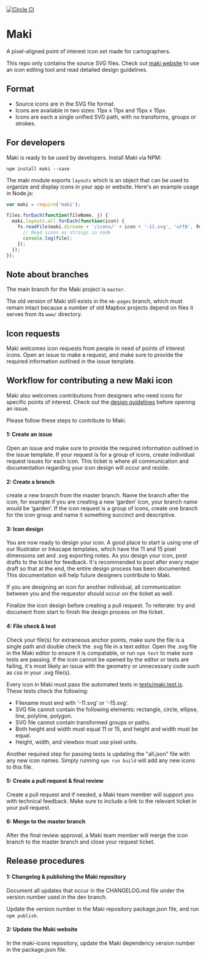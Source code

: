 [![Circle CI](https://circleci.com/gh/mapbox/maki-2.svg?style=svg)](https://circleci.com/gh/mapbox/maki-2)

# Maki

A pixel-aligned point of interest icon set made for cartographers.

This repo only contains the source SVG files. Check out [maki website](https://mapbox.com/maki-icons/) to use an icon editing tool and read detailed design guidelines.

## Format

- Source icons are in the SVG file format.
- Icons are available in two sizes: 11px x 11px and 15px x 15px.
- Icons are each a single unified SVG path, with no transforms, groups or strokes.

## For developers

Maki is ready to be used by developers. Install Maki via NPM:

```
npm install maki --save
```

The maki module exports `layouts` which is an object that can be used to organize and display icons in your app or website. Here's an example usage in Node.js:

``` js
var maki = require('maki');

files.forEach(function(fileName, j) {
  maki.layouts.all.forEach(function(icon) {
    fs.readFile(maki.dirname + '/icons/' + icon + '-11.svg', 'utf8', function(err, file) {
      // Read icons as strings in node
      console.log(file);
    });
  });
});
```

## Note about branches

The main branch for the Maki project is `master`. 

The old version of Maki still exists in the `mb-pages` branch, which must remain intact because a number of old Mapbox projects depend on files it serves from its `www/` directory.

## Icon requests

Maki welcomes icon requests from people in need of points of interest icons. Open an issue to make a request, and make sure to provide the required information outlined in the issue template.

## Workflow for contributing a new Maki icon

Maki also welcomes contributions from designers who need icons for specific points of interest. Check out the [design guidelines](https://www.mapbox.com/maki-icons/guidelines/) before opening an issue.

Please follow these steps to contribute to Maki.

#### 1: Create an issue  
Open an issue and make sure to provide the required information outlined in the issue template. If your request is for a group of icons, create individual request issues for each icon. This ticket is where all communication and documentation regarding your icon design will occur and reside. 

#### 2: Create a branch    
create a new branch from the master branch. Name the branch after the icon; for example if you are creating a new ‘garden’ icon, your branch name would be ‘garden’. If the icon request is a group of icons, create one branch for the icon group and name it something succinct and descriptive. 

#### 3: Icon design
You are now ready to design your icon. A good place to start is using one of our Illustrator or Inkscape templates, which have the 11 and 15 pixel dimensions set and .svg exporting notes. 
As you design your icon, post drafts to the ticket for feedback. It's recommended to post after every major draft so that at the end, the entire design process has been documented. This documentation will help future designers contribute to Maki.

If you are designing an icon for another individual, all communication between you and the requestor should occur on the ticket as well.

Finalize the icon design before creating a pull request. To reiterate: try and document from start to finish the design process on the ticket. 

#### 4: File check & test  
Check your file(s) for extraneous anchor points, make sure the file is a single path and double check the .svg file in a text editor. Open the .svg file in the Maki editor to ensure it is compatable, or run `npm test` to make sure tests are passing. If the icon cannot be opened by the editor or tests are failing, it's most likely an issue with the geometry or unnecessary code such as css in your .svg file(s).

Every icon in Maki must pass the automated tests in [tests/maki.test.js](https://github.com/mapbox/maki/tree/master/test/maki.test.js). These tests check the following:

- Filename must end with '-11.svg' or '-15.svg'.
- SVG file cannot contain the following elements: rectangle, circle, ellipse, line, polyline, polygon.
- SVG file cannot contain transformed groups or paths.
- Both height and width must equal 11 or 15, and height and width must be equal.
- Height, width, and viewbox must use pixel units.

Another required step for passing tests is updating the "all.json" file with any new icon names. Simply running `npm run build` will add any new icons to this file. 

#### 5: Create a pull request  & final review
Create a pull request and if needed, a Maki team member will support you with technical feedback. Make sure to include a link to the relevant ticket in your pull request.  

#### 6: Merge to the master branch  
After the final review approval, a Maki team member will merge the icon branch to the master branch and close your request ticket.

## Release procedures

#### 1: Changelog & publishing the Maki repository  
Document all updates that occur in the CHANGELOG.md file under the version number used in the dev branch.

Update the version number in the Maki repository package.json file, and run `npm publish`. 

#### 2: Update the Maki website  
In the maki-icons repository, update the Maki dependency version number in the package.json file. 
